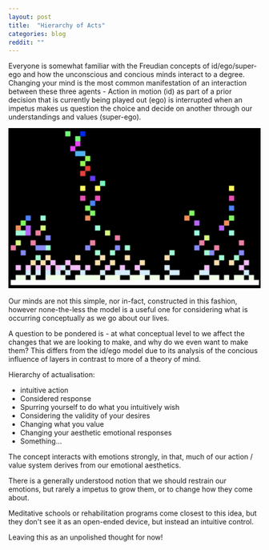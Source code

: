 ```yaml
---
layout: post
title:  "Hierarchy of Acts"
categories: blog
reddit: ""
---
```


Everyone is somewhat familiar with the Freudian concepts of id/ego/super-ego and how the unconscious and concious minds interact to a degree. Changing your mind is the most common manifestation of an interaction between these three agents - 
Action in motion (id) as part of a prior decision that is currently being played out (ego) is interrupted when an impetus makes us question the choice and decide on another through our understandings and values (super-ego).

<p class="attribution">
	<img src="/images/acts/fire.png" class="image fit" />
</p>

Our minds are not this simple, nor in-fact, constructed in this fashion, however none-the-less the model is a useful one for considering what is occurring conceptually as we go about our lives.

A question to be pondered is - at what conceptual level to we affect the changes that we are looking to make, and why do we even want to make them? This differs from the id/ego model due to its analysis of the concious influence of layers in contrast to more of a theory of mind.


<!--more-->

Hierarchy of actualisation:

* intuitive action
* Considered response
* Spurring yourself to do what you intuitively wish
* Considering the validity of your desires
* Changing what you value
* Changing your aesthetic emotional responses
* Something...

The concept interacts with emotions strongly, in that, much of our action / value system derives from our emotional aesthetics.

There is a generally understood notion that we should restrain our emotions, but rarely a impetus to grow them, or to change how they come about.

Meditative schools or rehabilitation programs come closest to this idea, but they don't see it as an open-ended device, but instead an intuitive control.

Leaving this as an unpolished thought for now!


